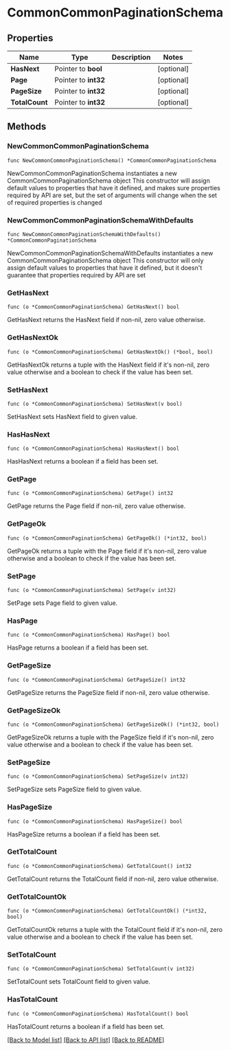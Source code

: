 # CommonCommonPaginationSchema

## Properties

Name | Type | Description | Notes
------------ | ------------- | ------------- | -------------
**HasNext** | Pointer to **bool** |  | [optional] 
**Page** | Pointer to **int32** |  | [optional] 
**PageSize** | Pointer to **int32** |  | [optional] 
**TotalCount** | Pointer to **int32** |  | [optional] 

## Methods

### NewCommonCommonPaginationSchema

`func NewCommonCommonPaginationSchema() *CommonCommonPaginationSchema`

NewCommonCommonPaginationSchema instantiates a new CommonCommonPaginationSchema object
This constructor will assign default values to properties that have it defined,
and makes sure properties required by API are set, but the set of arguments
will change when the set of required properties is changed

### NewCommonCommonPaginationSchemaWithDefaults

`func NewCommonCommonPaginationSchemaWithDefaults() *CommonCommonPaginationSchema`

NewCommonCommonPaginationSchemaWithDefaults instantiates a new CommonCommonPaginationSchema object
This constructor will only assign default values to properties that have it defined,
but it doesn't guarantee that properties required by API are set

### GetHasNext

`func (o *CommonCommonPaginationSchema) GetHasNext() bool`

GetHasNext returns the HasNext field if non-nil, zero value otherwise.

### GetHasNextOk

`func (o *CommonCommonPaginationSchema) GetHasNextOk() (*bool, bool)`

GetHasNextOk returns a tuple with the HasNext field if it's non-nil, zero value otherwise
and a boolean to check if the value has been set.

### SetHasNext

`func (o *CommonCommonPaginationSchema) SetHasNext(v bool)`

SetHasNext sets HasNext field to given value.

### HasHasNext

`func (o *CommonCommonPaginationSchema) HasHasNext() bool`

HasHasNext returns a boolean if a field has been set.

### GetPage

`func (o *CommonCommonPaginationSchema) GetPage() int32`

GetPage returns the Page field if non-nil, zero value otherwise.

### GetPageOk

`func (o *CommonCommonPaginationSchema) GetPageOk() (*int32, bool)`

GetPageOk returns a tuple with the Page field if it's non-nil, zero value otherwise
and a boolean to check if the value has been set.

### SetPage

`func (o *CommonCommonPaginationSchema) SetPage(v int32)`

SetPage sets Page field to given value.

### HasPage

`func (o *CommonCommonPaginationSchema) HasPage() bool`

HasPage returns a boolean if a field has been set.

### GetPageSize

`func (o *CommonCommonPaginationSchema) GetPageSize() int32`

GetPageSize returns the PageSize field if non-nil, zero value otherwise.

### GetPageSizeOk

`func (o *CommonCommonPaginationSchema) GetPageSizeOk() (*int32, bool)`

GetPageSizeOk returns a tuple with the PageSize field if it's non-nil, zero value otherwise
and a boolean to check if the value has been set.

### SetPageSize

`func (o *CommonCommonPaginationSchema) SetPageSize(v int32)`

SetPageSize sets PageSize field to given value.

### HasPageSize

`func (o *CommonCommonPaginationSchema) HasPageSize() bool`

HasPageSize returns a boolean if a field has been set.

### GetTotalCount

`func (o *CommonCommonPaginationSchema) GetTotalCount() int32`

GetTotalCount returns the TotalCount field if non-nil, zero value otherwise.

### GetTotalCountOk

`func (o *CommonCommonPaginationSchema) GetTotalCountOk() (*int32, bool)`

GetTotalCountOk returns a tuple with the TotalCount field if it's non-nil, zero value otherwise
and a boolean to check if the value has been set.

### SetTotalCount

`func (o *CommonCommonPaginationSchema) SetTotalCount(v int32)`

SetTotalCount sets TotalCount field to given value.

### HasTotalCount

`func (o *CommonCommonPaginationSchema) HasTotalCount() bool`

HasTotalCount returns a boolean if a field has been set.


[[Back to Model list]](../README.md#documentation-for-models) [[Back to API list]](../README.md#documentation-for-api-endpoints) [[Back to README]](../README.md)


